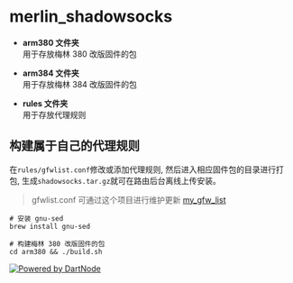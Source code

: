 # merlin_shadowsocks

* <b>arm380 文件夹</b><br/>
用于存放梅林 380 改版固件的包

* <b>arm384 文件夹</b><br/>
用于存放梅林 384 改版固件的包

* <b>rules 文件夹</b><br/>
用于存放代理规则


## 构建属于自己的代理规则

在`rules/gfwlist.conf`修改或添加代理规则, 然后进入相应固件包的目录进行打包, 生成`shadowsocks.tar.gz`就可在路由后台离线上传安装。

> gfwlist.conf 可通过这个项目进行维护更新 [my_gfw_list](https://github.com/wbcyclist/my_gfw_list)

```
# 安装 gnu-sed
brew install gnu-sed

# 构建梅林 380 改版固件的包
cd arm380 && ./build.sh
```

[![Powered by DartNode](https://dartnode.com/branding/DN-Open-Source-sm.png)](https://dartnode.com "Powered by DartNode - Free VPS for Open Source")
